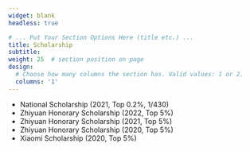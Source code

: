 ```yaml
---
widget: blank
headless: true

# ... Put Your Section Options Here (title etc.) ...
title: Scholarship
subtitle:
weight: 25  # section position on page
design:
  # Choose how many columns the section has. Valid values: 1 or 2.
  columns: '1'
---
```


- National Scholarship (2021, Top 0.2%, 1/430)
- Zhiyuan Honorary Scholarship (2022, Top 5%)
- Zhiyuan Honorary Scholarship (2021, Top 5%)
- Zhiyuan Honorary Scholarship (2020, Top 5%)
- Xiaomi Scholarship (2020, Top 5%)
